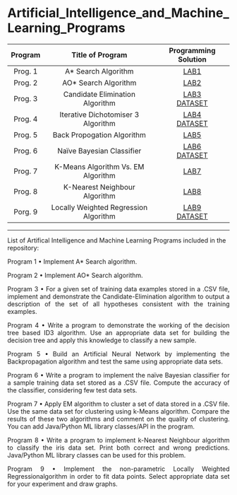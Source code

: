 # Artificial_Intelligence_and_Machine_Learning_Programs

|    Program     |           Title of Program            |      Programming Solution       | 
| :------------: | :-----------------------------------: | :-----------------------------: | 
|    Prog. 1     |       A\* Search Algorithm            |          [LAB1][lab1]           |
|    Prog. 2     |       AO\* Search Algorithm           |          [LAB2][lab2]           | 
|    Prog. 3     |    Candidate Elimination Algorithm    | [LAB3][lab3]<br>[DATASET][csv1] | 
|    Prog. 4     | Iterative Dichotomiser 3 Algorithm    | [LAB4][lab4]<br>[DATASET][csv2] | 
|    Prog. 5     |       Back Propogation Algorithm      |          [LAB5][lab5]           | 
|    Prog. 6     |       Naïve Bayesian Classifier       | [LAB6][lab6]<br>[DATASET][csv3] | 
|    Prog. 7     |  K-Means Algorithm Vs. EM Algorithm   |          [LAB7][lab7]           | 
|    Prog. 8     |     K-Nearest Neighbour Algorithm     |          [LAB8][lab8]           | 
|    Porg. 9     | Locally Weighted Regression Algorithm | [LAB9][lab9]<br>[DATASET][csv4] | 

[lab1]: https://github.com/amit25bhalerao/Artificial-Intelligence-and-Machine-Learning-Programming/tree/main/Program1/main.py
[lab2]: https://github.com/amit25bhalerao/Artificial-Intelligence-and-Machine-Learning-Programming/tree/main/Program2/main.py
[lab3]: https://github.com/amit25bhalerao/Artificial-Intelligence-and-Machine-Learning-Programming/tree/main/Program3/main.py
[lab4]: https://github.com/amit25bhalerao/Artificial-Intelligence-and-Machine-Learning-Programming/tree/main/Program4/main.py
[lab5]: https://github.com/amit25bhalerao/Artificial-Intelligence-and-Machine-Learning-Programming/tree/main/Program5/main.py
[lab6]: https://github.com/amit25bhalerao/Artificial-Intelligence-and-Machine-Learning-Programming/tree/main/Program6/main.py
[lab7]: https://github.com/amit25bhalerao/Artificial-Intelligence-and-Machine-Learning-Programming/tree/main/Program7/main.py
[lab8]: https://github.com/amit25bhalerao/Artificial-Intelligence-and-Machine-Learning-Programming/tree/main/Program8/main.py
[lab9]: https://github.com/amit25bhalerao/Artificial-Intelligence-and-Machine-Learning-Programming/tree/main/Program9/main.py
[csv1]: https://github.com/amit25bhalerao/Artificial-Intelligence-and-Machine-Learning-Programming/tree/main/Program3/Data.csv
[csv2]: https://github.com/amit25bhalerao/Artificial-Intelligence-and-Machine-Learning-Programming/tree/main/Program4/Data.csv
[csv3]: https://github.com/amit25bhalerao/Artificial-Intelligence-and-Machine-Learning-Programming/tree/main/Program6/Data.csv
[csv4]: https://github.com/amit25bhalerao/Artificial-Intelligence-and-Machine-Learning-Programming/tree/main/Program9/Data.csv

-----------------------------------------------------------------------------------------------------------------------------------------------------------------------

List of Artifical Intelligence and Machine Learning Programs included in the repository:

<p align="justify"> 
Program 1 • Implement A* Search algorithm.
</p>

<p align="justify"> 
Program 2 • Implement AO* Search algorithm.
</p>

<p align="justify"> 
Program 3 • For a given set of training data examples stored in a .CSV file, implement and demonstrate the Candidate-Elimination algorithm to output a description of the set of 
all hypotheses consistent with the training examples.
</p>

<p align="justify"> 
Program 4 • Write a program to demonstrate the working of the decision tree based ID3 algorithm. Use an appropriate data set for building the decision tree and apply this knowledge to classify a new sample.
</p>

<p align="justify"> 
Program 5 • Build an Artificial Neural Network by implementing the Backpropagation algorithm and test the same using appropriate data sets.
</p>

<p align="justify"> 
Program 6 • Write a program to implement the naïve Bayesian classifier for a sample training data set stored as a .CSV file. Compute the accuracy of the classifier, 
considering few test data sets.
</p>

<p align="justify"> 
Program 7 • Apply EM algorithm to cluster a set of data stored in a .CSV file. Use the same data set for clustering using k-Means algorithm. Compare the results of these two algorithms and comment on the quality of clustering. You can add Java/Python ML library classes/API in the program.
</p>

<p align="justify"> 
Program 8 • Write a program to implement k-Nearest Neighbour algorithm to classify the iris data set. Print both correct and wrong predictions. Java/Python ML library 
classes can be used for this problem.
</p>

<p align="justify"> 
Program 9 • Implement the non-parametric Locally Weighted Regressionalgorithm in order to fit data points. Select appropriate data set for your experiment and draw graphs.
</p>
